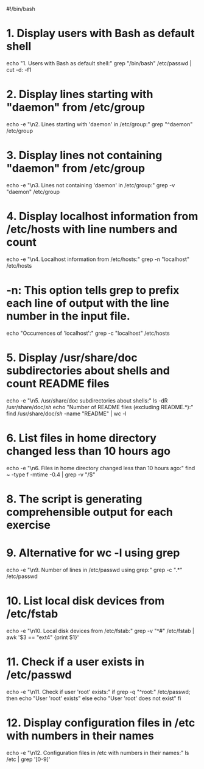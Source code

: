 #!/bin/bash

# 1. Display users with Bash as default shell
echo "1. Users with Bash as default shell:"
grep "/bin/bash" /etc/passwd | cut -d: -f1

# 2. Display lines starting with "daemon" from /etc/group
echo -e "\n2. Lines starting with 'daemon' in /etc/group:"
grep "^daemon" /etc/group

# 3. Display lines not containing "daemon" from /etc/group
echo -e "\n3. Lines not containing 'daemon' in /etc/group:"
grep -v "daemon" /etc/group

# 4. Display localhost information from /etc/hosts with line numbers and count
echo -e "\n4. Localhost information from /etc/hosts:"
grep -n "localhost" /etc/hosts 
# -n: This option tells grep to prefix each line of output with the line number in the input file.

echo "Occurrences of 'localhost':"
grep -c "localhost" /etc/hosts

# 5. Display /usr/share/doc subdirectories about shells and count README files
echo -e "\n5. /usr/share/doc subdirectories about shells:"
ls -dR /usr/share/doc/*sh*
echo "Number of README files (excluding README.*):"
find /usr/share/doc/*sh* -name "README" | wc -l

# 6. List files in home directory changed less than 10 hours ago
echo -e "\n6. Files in home directory changed less than 10 hours ago:"
find ~ -type f -mtime -0.4 | grep -v "/$"

# 

# 8. The script is generating comprehensible output for each exercise

# 9. Alternative for wc -l using grep
echo -e "\n9. Number of lines in /etc/passwd using grep:"
grep -c ".*" /etc/passwd

# 10. List local disk devices from /etc/fstab
echo -e "\n10. Local disk devices from /etc/fstab:"
grep -v "^#" /etc/fstab | awk '$3 == "ext4" {print $1}'

# 11. Check if a user exists in /etc/passwd
echo -e "\n11. Check if user 'root' exists:"
if grep -q "^root:" /etc/passwd; then
    echo "User 'root' exists"
else
    echo "User 'root' does not exist"
fi

# 12. Display configuration files in /etc with numbers in their names
echo -e "\n12. Configuration files in /etc with numbers in their names:"
ls /etc | grep '[0-9]'